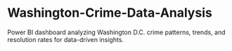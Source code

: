 # Washington-Crime-Data-Analysis
Power BI dashboard analyzing Washington D.C. crime patterns, trends, and resolution rates for data-driven insights.
